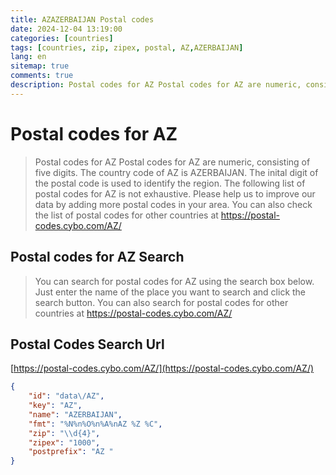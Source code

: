 ```yaml
---
title: AZAZERBAIJAN Postal codes 
date: 2024-12-04 13:19:00
categories: [countries]
tags: [countries, zip, zipex, postal, AZ,AZERBAIJAN]
lang: en
sitemap: true
comments: true
description: Postal codes for AZ Postal codes for AZ are numeric, consisting of five digits. The country code of AZ is AZERBAIJAN. The inital digit of the postal code is used to identify the region. The following list of postal codes for AZ is not exhaustive. Please help us to improve our data by adding more postal codes in your area. You can also check the list of postal codes for other countries at https://postal-codes.cybo.com/AZ/
---
```


# Postal codes for AZ
> Postal codes for AZ Postal codes for AZ are numeric, consisting of five digits. The country code of AZ is AZERBAIJAN. The inital digit of the postal code is used to identify the region. The following list of postal codes for AZ is not exhaustive. Please help us to improve our data by adding more postal codes in your area. You can also check the list of postal codes for other countries at https://postal-codes.cybo.com/AZ/

## Postal codes for AZ Search 
> You can search for postal codes for AZ using the search box below. Just enter the name of the place you want to search and click the search button. You can also search for postal codes for other countries at https://postal-codes.cybo.com/AZ/

## Postal Codes Search Url

[https://postal-codes.cybo.com/AZ/](https://postal-codes.cybo.com/AZ/)
```json
{
    "id": "data\/AZ",
    "key": "AZ",
    "name": "AZERBAIJAN",
    "fmt": "%N%n%O%n%A%nAZ %Z %C",
    "zip": "\\d{4}",
    "zipex": "1000",
    "postprefix": "AZ "
}
```
